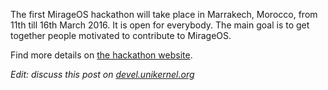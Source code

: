 The first MirageOS hackathon will take place in Marrakech, Morocco, from 11th till 16th March 2016.  It is open for everybody.  The main goal is to get together people motivated to contribute to MirageOS.

Find more details on [the hackathon website](http://marrakech2016.mirage.io).

*Edit: discuss this post on [devel.unikernel.org][discuss]*

[discuss]: http://devel.unikernel.org/t/1st-mirageos-hackathon/24/1
